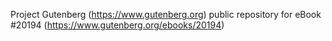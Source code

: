 Project Gutenberg (https://www.gutenberg.org) public repository for eBook #20194 (https://www.gutenberg.org/ebooks/20194)

